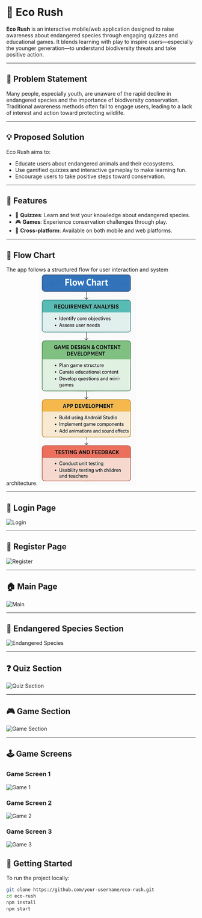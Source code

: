 # 🌿 Eco Rush

**Eco Rush** is an interactive mobile/web application designed to raise awareness about endangered species through engaging quizzes and educational games. It blends learning with play to inspire users—especially the younger generation—to understand biodiversity threats and take positive action.

---

## 🚨 Problem Statement

Many people, especially youth, are unaware of the rapid decline in endangered species and the importance of biodiversity conservation. Traditional awareness methods often fail to engage users, leading to a lack of interest and action toward protecting wildlife.

---

## 💡 Proposed Solution

Eco Rush aims to:
- Educate users about endangered animals and their ecosystems.
- Use gamified quizzes and interactive gameplay to make learning fun.
- Encourage users to take positive steps toward conservation.

---

## 🧩 Features

- 🧠 **Quizzes**: Learn and test your knowledge about endangered species.
- 🎮 **Games**: Experience conservation challenges through play.
- 📱 **Cross-platform**: Available on both mobile and web platforms.

---


## 🔄 Flow Chart

The app follows a structured flow for user interaction and system architecture. 
![Flowchart](https://github.com/Harsh63870/ECO_rush/raw/main/images/Screenshot%202025-10-20%20114956.png)

---
## 🔐 Login Page
![Login](https://github.com/Harsh63870/ECO_rush/raw/main/images/login.png)

---

## 📝 Register Page
![Register](https://github.com/Harsh63870/ECO_rush/raw/main/images/register.png)

---

## 🏠 Main Page
![Main](https://github.com/Harsh63870/ECO_rush/raw/main/images/main.png)

---

## 🐾 Endangered Species Section
![Endangered Species](https://github.com/Harsh63870/ECO_rush/raw/main/images/endangered_species.png)

---

## ❓ Quiz Section
![Quiz Section](https://github.com/Harsh63870/ECO_rush/raw/main/images/quiz_section.png)

---

## 🎮 Game Section
![Game Section](https://github.com/Harsh63870/ECO_rush/raw/main/images/game_section.png)

---

## 🕹️ Game Screens
### Game Screen 1
![Game 1](https://github.com/Harsh63870/ECO_rush/raw/main/images/game1.png)

### Game Screen 2
![Game 2](https://github.com/Harsh63870/ECO_rush/raw/main/images/game2.png)

### Game Screen 3
![Game 3](https://github.com/Harsh63870/ECO_rush/raw/main/images/game3.png)


## 🚀 Getting Started

To run the project locally:

```bash
git clone https://github.com/your-username/eco-rush.git
cd eco-rush
npm install
npm start
